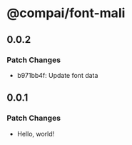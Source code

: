 # @compai/font-mali

## 0.0.2

### Patch Changes

- b971bb4f: Update font data

## 0.0.1

### Patch Changes

- Hello, world!
